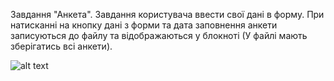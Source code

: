 ﻿Завдання "Анкета". Завдання користувача ввести свої дані в форму.
При натисканні на кнопку дані з форми та дата заповнення анкети записуються до файлу та відображаються у блокноті (У файлі мають зберігатись всі анкети).

![alt text](https://github.com/[username]/[reponame]/blob/[branch]/image.jpg?raw=true)
